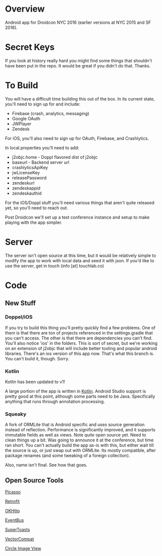 # Overview

Android app for Droidcon NYC 2016 (earlier versions at NYC 2015 and SF 2016).

# Secret Keys

If you look at history really hard you might find some things that shouldn't have been put in the repo. It would be great if you didn't do that. Thanks.

# To Build

You will have a difficult time building this out of the box. In its current state, you'll need to sign up for and include:

* Firebase (crash, analytics, messaging)
* Google OAuth
* JWPlayer
* Zendesk

For iOS, you'll also need to sign up for OAuth, Firebase, and Crashlytics.

In local.properties you'll need to add:

* j2objc.home - Doppl flavored dist of j2objc
* baseurl - Backend server url
* crashlyticsApiKey
* jwLicenseKey
* releasePassword
* zendeskurl
* zendeskappid
* zendeskauthid

For the iOS/Doppl stuff you'll need various things that aren't quite released yet, so you'll need to reach out.

Post Droidcon we'll set up a test conference instance and setup to make playing with the app simpler.

# Server

The server isn't open source at this time, but it would be relatively simple to modify the app to
work with local data and seed it with json.  If you'd like to use the server, get in touch (info [at] touchlab.co)

# Code

## New Stuff

### Doppel/iOS

If you try to build this thing you'll pretty quickly find a few problems.  One of them is that there are ton of projects referenced in the settings.gradle that you can't access.  The other is that there are dependencies you can't find.  You'll also notice 'ios' in the folders.  This is sort of secret, but we're working on an extension of j2objc that will include better tooling and popular android libraries.  There's an ios version of this app now.  That's what this branch is.  You can't build it, though.  Sorry.

### Kotlin

Kotlin has been updated to v1!

A large portion of the app is written in [Kotlin](http://kotlinlang.org/).  Android Studio support is pretty good at this point,
although some parts need to be Java.  Specifically anything that runs through annotation processing.

### Squeaky

A fork of ORMLite that is Android specific and uses source generation instead of reflection.  Performance
is significantly improved, and it supports immutable fields as well as views.  Note *quite* open source
yet.  Need to clean things up a bit.  Was going to announce it at the conference, but time ran short.  You can't actually build the app as-is with this, but either wait till the source is up, or just swap out with ORMLite.  Its mostly compatible, after package renames (and some tweaking of a foreign collection).

Also, name isn't final.  See how that goes.

## Open Source Tools

[Picasso](http://square.github.io/picasso/)

[Retrofit](http://square.github.io/retrofit/)

[OKHttp](http://square.github.io/okhttp/)

[EventBus](https://github.com/greenrobot/EventBus)

[SuperToasts](https://github.com/JohnPersano/SuperToasts)

[VectorCompat](https://github.com/wnafee/vector-compat)

[Circle Image View](https://github.com/hdodenhof/CircleImageView)
